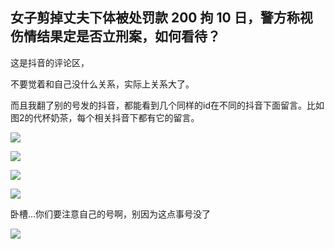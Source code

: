 ## 女子剪掉丈夫下体被处罚款 200 拘 10 日，警方称视伤情结果定是否立刑案，如何看待？

这是抖音的评论区，

不要觉着和自己没什么关系，实际上关系大了。

而且我翻了别的号发的抖音，都能看到几个同样的id在不同的抖音下面留言。比如图2的代杯奶茶，每个相关抖音下都有它的留言。

![](https://picx.zhimg.com/v2-f0862bfe5aa532a9d231782c4de4088d_r.jpg?source=1940ef5c)

![](https://picx.zhimg.com/v2-daed5739c84c1e0e35b7f41bd1e6f313_r.jpg?source=1940ef5c)

![](https://picx.zhimg.com/v2-c4542437e53cd49970614a78e57f21ef_r.jpg?source=1940ef5c)

![](https://pic1.zhimg.com/v2-acc3a5c1ba2f5fe33f649e10a618aeac_r.jpg?source=1940ef5c)

卧槽…你们要注意自己的号啊，别因为这点事号没了

![](https://pica.zhimg.com/v2-8c04b59ace4740ddd243ca8a229f3ab2_r.jpg?source=1940ef5c)